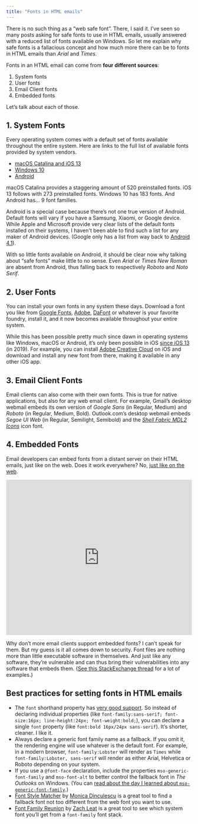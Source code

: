```yaml
---
title: "Fonts in HTML emails"
---
```


There is no such thing as a “web safe font”. There, I said it. I’ve seen so many posts asking for safe fonts to use in HTML emails, usually answered with a reduced list of fonts available on Windows. So let me explain why safe fonts is a fallacious concept and how much more there can be to fonts in HTML emails than _Arial_ and _Times_.

Fonts in an HTML email can come from **four different sources**:

1. System fonts
2. User fonts
3. Email Client fonts
4. Embedded fonts

Let’s talk about each of those.

## 1. System Fonts

Every operating system comes with a default set of fonts available throughout the entire system. Here are links to the full list of available fonts provided by system vendors.

* [macOS Catalina and iOS 13](https://developer.apple.com/fonts/system-fonts/)
* [Windows 10](https://docs.microsoft.com/en-us/typography/fonts/windows_10_font_list)
* [Android](https://android.googlesource.com/platform/frameworks/base/+/refs/heads/master/data/fonts/fonts.xml)

macOS Catalina provides a staggering amount of 520 preinstalled fonts. iOS 13 follows with 273 preinstalled fonts. Windows 10 has 183 fonts. And Android has… 9 font families.

Android is a special case because there’s not one true version of Android. Default fonts will vary if you have a Samsung, Xiaomi, or Google device. While Apple and Microsoft provide very clear lists of the default fonts installed on their systems, I haven't been able to find such a list for any maker of Android devices. (Google only has a list from way back to [Android 4.1](https://developer.android.com/about/versions/android-4.1.html#Fonts)).

With so little fonts available on Android, it should be clear now why talking about “safe fonts” make little to no sense. Even _Arial_ or _Times New Roman_ are absent from Android, thus falling back to respectively _Roboto_ and _Noto Serif_.

## 2. User Fonts

You can install your own fonts in any system these days. Download a font you like from [Google Fonts](https://fonts.google.com), [Adobe](https://fonts.adobe.com/), [DaFont](https://www.dafont.com/) or whatever is your favorite foundry, install it, and it now becomes available throughout your entire system.

While this has been possible pretty much since dawn in operating systems like Windows, macOS or Android, it’s only been possible in iOS [since iOS 13](https://support.apple.com/en-us/HT210393#:~:text=Custom%20fonts) (in 2019). For example, you can install [Adobe Creative Cloud](https://apps.apple.com/us/app/adobe-creative-cloud/id852473028) on iOS and download and install any new font from there, making it available in any other iOS app.

## 3. Email Client Fonts

Email clients can also come with their own fonts. This is true for native applications, but also for any web email client. For example, Gmail’s desktop webmail embeds its own version of _Google Sans_ (in Regular, Medium) and _Roboto_ (in Regular, Medium, Bold). Outlook.com’s desktop webmail embeds _Segoe UI Web_ (in Regular, Semilight, Semibold) and the _[Shell Fabric MDL2 Icons](https://docs.microsoft.com/en-us/windows/uwp/design/style/segoe-ui-symbol-font)_ icon font.

## 4. Embedded Fonts

Email developers can embed fonts from a distant server on their HTML emails, just like on the web. Does it work everywhere? No, [just like on the web](https://caniuse.com/fontface).

<iframe title="Can I email… @font-face" src="https://embed.caniemail.com/css-at-font-face/" width="640" height="420" style="width:100%; max-width:40rem; height:26.25rem; border:none;" loading="lazy"></iframe>

Why don’t more email clients support embedded fonts? I can’t speak for them. But my guess is it all comes down to security. Font files are nothing more than little executable software in themselves. And just like any software, they’re vulnerable and can thus bring their vulnerabilities into any software that embeds them. ([See this StackExchange thread](https://security.stackexchange.com/questions/91347/how-can-a-font-be-used-for-privilege-escalation) for a lot of examples.)

## Best practices for setting fonts in HTML emails

* The `font` shorthand property has [very good support](https://www.caniemail.com/features/css-font/). So instead of declaring individual properties (like `font-family:sans-serif; font-size:16px; line-height:24px; font-weight:bold;`), you can declare a single `font` property (like `font:bold 16px/24px sans-serif`). It’s shorter, cleaner. I like it.
* Always declare a generic font family name as a fallback. If you omit it, the rendering engine will use whatever is the default font. For example, in a modern browser, `font-family:Lobster` will render as `Times` while `font-family:Lobster, sans-serif` will render as either Arial, Helvetica or Roboto depending on your system.
* If you use a `@font-face` declaration, include the properties `mso-generic-font-family` and `mso-font-alt` to better control the fallback font in _The Outlooks_ on Windows. (You can [read about the day I learned about `mso-generic-font-family`](/2019/today-i-learned-about-mso-generic-font-family/).)
* [Font Style Matcher](https://meowni.ca/font-style-matcher/) by [Monica Dinculescu](https://twitter.com/notwaldorf) is a great tool to find a fallback font not too different from the web font you want to use.
* [Font Family Reunion](http://fontfamily.io/) by [Zach Leat](https://twitter.com/zachleat) is a great tool to see which system font you’ll get from a `font-family` font stack.
